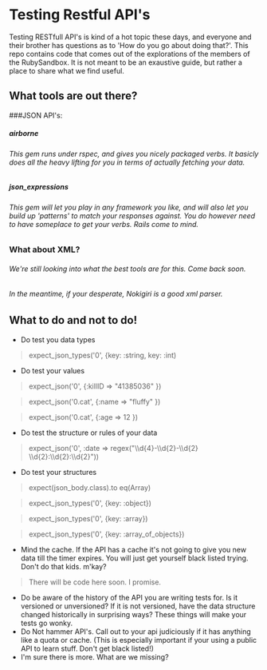 Testing Restful API's
===========================

Testing RESTfull API's is kind of a hot topic these days, and everyone and their brother has questions as to 'How do you go about doing that?'. This repo contains code that comes out of the explorations of the members of the RubySandbox. It is not meant to be an exaustive guide, but rather a place to share what we find useful.

## What tools are out there?
###JSON API's:
##### airborne
###### This gem runs under rspec, and gives you nicely packaged verbs. It basicly does all the heavy lifting for you in terms of actually fetching your data. 
##### json_expressions
###### This gem will let you play in any framework you like, and will also let you build up 'patterns' to match your responses against. You do however need to have someplace to get your verbs. Rails come to mind.

### What about XML?
###### We're still looking into what the best tools are for this. Come back soon.
######  In the meantime, if your desperate, Nokigiri is a good xml parser.

## What to do and not to do!
* Do test you data types

>   expect_json_types('0', {key: :string, key: :int)

* Do test your values

> expect_json('0', {:killID => "41385036" })

> expect_json('0.cat', {:name => "fluffy" })

> expect_json('0.cat', {:age => 12 })

* Do test the structure or rules of your data

> expect_json('0', :date => regex("\\\d{4}-\\\d{2}-\\\d{2} \\\d{2}:\\\d{2}:\\\d{2}"))

* Do test your structures

> expect(json_body.class).to eq(Array)

> expect_json_types('0', {key: :object}) 

> expect_json_types('0', {key: :array})

> expect_json_types('0', {key: :array_of_objects}) 

* Mind the cache. If the API has a cache it's not going to give you new data till the timer expires. You will just get yourself black listed trying. Don't do that kids. m'kay?

> There will be code here soon. I promise. 

* Do be aware of the history of the API you are writing tests for. Is it versioned or unversioned? If it is not versioned, have the data structure changed historically in surprising ways? These things will make your tests go wonky.
* Do Not hammer API's. Call out to your api judiciously if it has anything like a quota or cache. (This is especially important if your using a public API to learn stuff. Don't get black listed!)
* I'm sure there is more. What are we missing?

